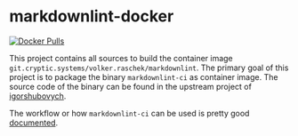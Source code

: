 # markdownlint-docker

[![Docker Pulls](https://img.shields.io/docker/pulls/volkerraschek/markdownlint)](https://hub.docker.com/r/volkerraschek/markdownlint)

This project contains all sources to build the container image `git.cryptic.systems/volker.raschek/markdownlint`. The
primary goal of this project is to package the binary `markdownlint-ci` as container image. The source code of the
binary can be found in the upstream project of [igorshubovych](https://github.com/igorshubovych/markdownlint-cli).

The workflow or how `markdownlint-ci` can be used is pretty good
[documented](https://github.com/igorshubovych/markdownlint-cli#usage).
